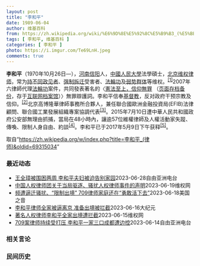 ```yaml
---
layout: post
title: "李和平"
date: 1989-06-04
author: 维基百科
from: https://zh.wikipedia.org/wiki/%E6%9D%8E%E5%92%8C%E5%B9%B3_(%E5%BE%8B%E5%B8%88)
tags: [ 李和平, 维基百科 ]
categories: [ 李和平 ]
photo: https://i.imgur.com/Te69LnH.jpeg
comments: true
---
```

<div class="mw-parser-output">
<p><b>李和平</b>（1970年10月26日<span class="useeditintro" title="Template:BLP editintro">—</span>），<a href="/wiki/%E6%B2%B3%E5%8D%97" class="mw-redirect" title="河南">河南</a><a href="/wiki/%E4%BF%A1%E9%98%B3" class="mw-redirect" title="信阳">信阳</a>人，<a href="/wiki/%E4%B8%AD%E5%9C%8B%E4%BA%BA%E6%B0%91%E5%A4%A7%E5%AD%B8" class="mw-redirect" title="中國人民大學">中國人民大學</a>法學碩士，<a href="/wiki/%E5%8C%97%E4%BA%AC" class="mw-redirect" title="北京">北京</a><a href="/wiki/%E7%BB%B4%E6%9D%83%E5%BE%8B%E5%B8%88" title="维权律师">维权律师</a>，常为<a href="/wiki/%E6%8C%81%E4%B8%8D%E5%90%8C%E6%94%BF%E8%A7%81%E8%80%85" title="持不同政见者">持不同政见者</a>、<a href="/w/index.php?title=%E5%BC%BA%E5%88%B6%E6%8B%86%E8%BF%81&amp;action=edit&amp;redlink=1" class="new" title="强制拆迁（页面不存在）">强制拆迁</a>受害者、<a href="/wiki/%E6%B3%95%E8%BC%AA%E5%8A%9F" class="mw-redirect" title="法輪功">法輪功</a>及<a href="/wiki/%E5%BC%B1%E5%8A%BF%E7%BE%A4%E4%BD%93" title="弱势群体">弱势群体</a>等维权。<sup id="cite_ref-NED_1-0" class="reference"><a href="#cite_note-NED-1">[1]</a></sup>2007年六律師代理<a href="/wiki/%E6%B3%95%E8%BC%AA%E5%8A%9F" class="mw-redirect" title="法輪功">法輪功</a>案件，共同發表著名的〈<a rel="nofollow" class="external text" href="http://www.epochtimes.com/b5/7/8/21/n1808573.htm">憲法至上，信仰無罪</a> （<a rel="nofollow" class="external text" href="//web.archive.org/web/20190829174343/http://www.epochtimes.com/b5/7/8/21/n1808573.htm">页面存档备份</a>，存于<a href="/wiki/%E4%BA%92%E8%81%94%E7%BD%91%E6%A1%A3%E6%A1%88%E9%A6%86" title="互联网档案馆">互联网档案馆</a>）〉無罪辯護詞。李和平信奉<a href="/wiki/%E5%9F%BA%E7%9D%A3%E6%95%99" title="基督教">基督教</a>，反对政府干预宗教及信仰。<sup id="cite_ref-ChinaAid_2-0" class="reference"><a href="#cite_note-ChinaAid-2">[2]</a></sup>北京高博隆華律師事務所合夥人，兼任聯合國歐洲金融投資局(EFIB)法律顧問、聯合國工業發展組織專案協調代表<sup id="cite_ref-CHRL_3-0" class="reference"><a href="#cite_note-CHRL-3">[3]</a></sup>。2015年7月10日遭中華人民共和國政府公安部無理由抓捕，當局在48小時內，讓逾57位維權律師及人權活動家失蹤、傳喚、限制人身自由、約談<sup id="cite_ref-BBC0711_4-0" class="reference"><a href="#cite_note-BBC0711-4">[4]</a></sup>。李和平已于2017年5月9日下午获释<sup id="cite_ref-VOA0509_5-0" class="reference"><a href="#cite_note-VOA0509-5">[5]</a></sup>。
</p>
</div><!--esi <esi:include src="/esitest-fa8a495983347898/content" /> --><noscript><img src="//zh.wikipedia.org/wiki/Special:CentralAutoLogin/start?type=1x1" alt="" title="" width="1" height="1" style="border: none; position: absolute;"></noscript>
<div class="printfooter" data-nosnippet="">取自“<a dir="ltr" href="https://zh.wikipedia.org/w/index.php?title=李和平_(律师)&amp;oldid=69315034">https://zh.wikipedia.org/w/index.php?title=李和平_(律师)&amp;oldid=69315034</a>”</div><div id="recent-news"><h3>最近动态</h3><ul><li><a href="https://nodebe4.github.io/waimei/2023-06-28/%E7%8E%8B%E5%85%A8%E7%92%8B%E8%A2%AB%E5%9B%B4%E5%9B%B0%E4%B8%A4%E5%91%A8-%E6%9D%8E%E5%92%8C%E5%B9%B3%E5%A4%AB%E5%A6%87%E8%A2%AB%E8%BF%AB%E5%91%8A%E5%88%AB%E5%AE%B6%E5%9B%AD" title="王全璋被围困两周 李和平夫妇被迫告别家园—— 709案受害律师李和平（中）长期受到身份不明人员（后方）监控。 王峭岭独家提供，拍摄日期不详 中国当局持续采取强硬手段打压709案受害律师。王全璋在...">王全璋被围困两周 李和平夫妇被迫告别家园</a><time>2023-06-28</time><a class="tag">自由亚洲电台</a></li>
<li><a href="https://nodebe4.github.io/waimei/2023-06-19/%E4%B8%AD%E5%9B%BD%E4%BA%BA%E6%9D%83%E5%BE%8B%E5%B8%88%E5%9B%A2%E5%85%B3%E4%BA%8E%E5%BD%93%E5%B1%80%E9%A9%B1%E9%80%90-%E9%AA%9A%E6%89%B0%E4%BA%BA%E6%9D%83%E5%BE%8B%E5%B8%88%E4%BA%8B%E4%BB%B6%E7%9A%84%E5%A3%B0%E6%98%8E" title="中国人权律师团关于当局驱逐、骚扰人权律师事件的声明—— 最近几个月以来，人权律师李和平家庭、王全璋家庭、包龙军家庭等被不同程度的骚扰，当局对人权律师、人权捍卫者、异议人士群体的打压使用上新手段—...">中国人权律师团关于当局驱逐、骚扰人权律师事件的声明</a><time>2023-06-19</time><a class="tag">维权网</a></li>
<li><a href="https://nodebe4.github.io/waimei/2023-06-18/%E9%A2%91%E9%81%AD%E9%80%BC%E8%BF%81%E9%AA%9A%E6%89%B0-%E9%99%90%E5%88%B6%E5%87%BA%E5%A2%83-709%E5%BE%8B%E5%B8%88%E5%AE%B6%E5%BA%AD%E8%BF%98%E5%9C%A8-%E5%8B%87%E6%95%A2%E6%B4%BB%E4%B8%8B%E5%8E%BB" title="频遭逼迁骚扰、“限制出境” 709律师家庭还在“勇敢活下去”—— Sun, 18 Jun 2023 15:45:56 GMT 2023年6月9日，李和平律师及妻子女儿在成都机场准备搭机前往泰国旅...">频遭逼迁骚扰、“限制出境” 709律师家庭还在“勇敢活下去”</a><time>2023-06-18</time><a class="tag">美国之音</a></li>
<li><a href="https://nodebe4.github.io/waimei/2023-06-16/%E6%9D%8E%E5%92%8C%E5%B9%B3%E5%BE%8B%E5%B8%88%E5%85%A8%E5%AE%B6%E8%A2%AB%E9%80%BC%E7%A6%BB%E4%BA%AC-%E5%87%86%E5%A4%87%E5%87%BA%E5%A2%83%E8%A2%AB%E6%8B%A6%E6%88%AA" title="李和平律师全家被逼离京 准备出境被拦截—— 【大纪元2023年06月16日讯】（大纪元记者洪宁采访报导）6月9日，中国维权律师李和平带着妻女在成都天府机场准备搭乘前往泰国的航班时，被警方以“可能...">李和平律师全家被逼离京 准备出境被拦截</a><time>2023-06-16</time><a class="tag">大纪元</a></li>
<li><a href="https://nodebe4.github.io/waimei/2023-06-15/%E8%91%97%E5%90%8D%E4%BA%BA%E6%9D%83%E5%BE%8B%E5%B8%88%E6%9D%8E%E5%92%8C%E5%B9%B3%E5%85%A8%E5%AE%B6%E5%87%BA%E5%A2%83%E9%81%AD%E6%8B%A6%E6%88%AA" title="著名人权律师李和平全家出境遭拦截—— （维权网信息中心报道）2023年6月15日，本网获悉：中国大陆著名人权律师 李和平2023年6月9日在与妻子女儿从成都搭机前往泰国时，在天府机场遭边检警察的...">著名人权律师李和平全家出境遭拦截</a><time>2023-06-15</time><a class="tag">维权网</a></li>
<li><a href="https://nodebe4.github.io/waimei/2023-06-14/709%E6%A1%88%E5%BE%8B%E5%B8%88%E6%8C%81%E7%BB%AD%E5%8F%97%E6%89%93%E5%8E%8B-%E6%9D%8E%E5%92%8C%E5%B9%B3%E4%B8%80%E5%AE%B6%E4%B8%89%E5%8F%A3%E6%88%90%E9%83%BD%E9%81%AD%E8%BE%B9%E6%8E%A7" title="709案律师持续受打压 李和平一家三口成都遭边控—— 2023年6月9日，律师李和平和妻子王峭岭在成都被限制出境。 王峭岭独家提供 中国709案受害律师李和平持续受到当局打压，除了北京的寓所被人...">709案律师持续受打压 李和平一家三口成都遭边控</a><time>2023-06-14</time><a class="tag">自由亚洲电台</a></li>
</ul></div><div id="open-opinion"><h3>相关言论</h3><ul></ul></div><div id="mjls-record"><h3>民间历史</h3><ul></ul></div>